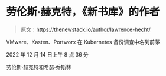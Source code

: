 # 劳伦斯·赫克特，《新书库》的作者

> 原文：<https://thenewstack.io/author/lawrence-hecht/>

VMware、Kasten、Portworx 在 Kubernetes 备份调查中名列前茅

2022 年 12 月 14 日上午 8 点 36 分

劳伦斯·赫克特和希瑟·乔斯林